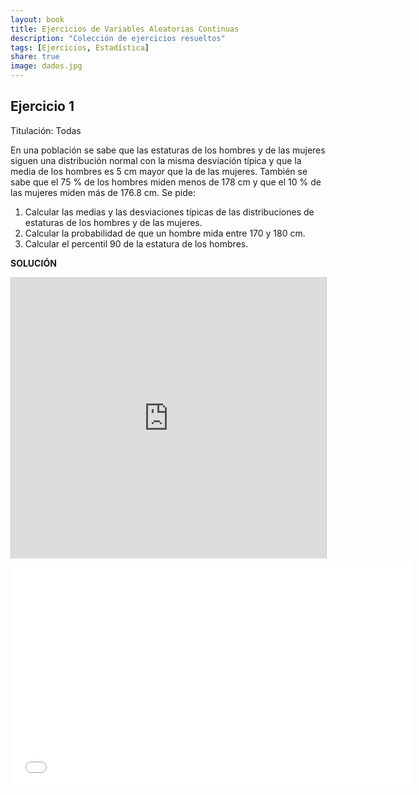 ```yaml
---
layout: book
title: Ejercicios de Variables Aleatorias Continuas
description: "Colección de ejercicios resueltos"
tags: [Ejercicios, Estadística]
share: true
image: dados.jpg
---
```


## Ejercicio 1
Titulación: Todas

En una población se sabe que las estaturas de los hombres y de las mujeres siguen una distribución
normal con la misma desviación típica y que la media de los hombres es 5 cm mayor que la de las mujeres. 
También se sabe que el 75 % de los hombres miden menos de 178 cm y que el 10 % de las mujeres miden más de 176.8 cm. 
Se pide:

1. Calcular las medias y las desviaciones típicas de las distribuciones de estaturas de los hombres y de las mujeres.
2. Calcular la probabilidad de que un hombre mida entre 170 y 180 cm.
3. Calcular el percentil 90 de la estatura de los hombres. 

**SOLUCIÓN**

<iframe src="http://www.slideshare.net/slideshow/embed_code/35218982" width="640" height="449" frameborder="0" marginwidth="0" marginheight="0" scrolling="no" style="border:1px solid #CCC; border-width:1px 1px 0; margin-bottom:5px; max-width: 100%;" allowfullscreen> </iframe> 

<iframe src="//www.youtube.com/embed/UwH4yRqutHY" width="640" height="360" frameborder="0"> </iframe>
